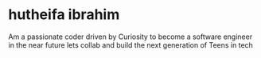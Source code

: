 # hutheifa ibrahim

Am a passionate coder driven by Curiosity to become a software engineer in the near future lets collab and build the next generation of Teens in tech
